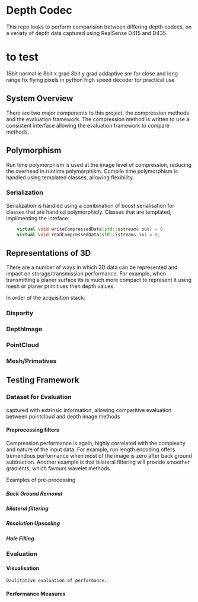 # Depth Codec
This repo looks to perform comparision between differing depth codecs, on a veriaty of depth data captured using RealSense D415 and D435.

# to test
16bit normal ie 8bit x grad  8bit y grad
addaptive snr for close and long range
fix flying pixels in python
high speed decoder for practical use

## System Overview
There are two major components to this project, the compression methods and the evaluation framework.
The compression method is written to use a consistent interface allowing the evaluation framework to compare methods. 

## Polymorphism
Run time polymorphism is used at the image level of compression, reducing the overhead in runtime polymorphism.
Compile time polymorphism is handled using templated classes, allowing flexibility.

### Serialization
Serialization is handled using a combination of boost serialisation for classes that are handled polymorphicly.
Classes that are templated, implimenting the inteface:

```cpp
    virtual void writeCompressedData(std::ostream& out) = 0;
    virtual void readCompressedData(std::istream& in) = 0;
```

## Representations of 3D
There are a number of ways in which 3D data can be represented and impact on storage/transmission performance.
For example, when transmitting a planer surface its is much more compact to represent it using mesh or planer primitives then depth values.  

In order of the acquisition stack:
### Disparity
### DepthImage
### PointCloud 
### Mesh/Primatives

## Testing Framework
### Dataset for Evaluation
captured with extrinsic information, allowing comparitive evaluation between 
pointcloud and depth image methods

#### Preprocessing filters
Compression performance is again, highly correlated with the complexity and nature of the input data.
For example, run length encoding offers tremendous performance when most of the image is zero after back ground subtraction.
Another example is that bilateral filtering will provide smoother gradients, which favours wavelet methods.  

Examples of pre-processing
##### Back Ground Removal
##### bilateral filtering 
##### Resolution Upscaling
##### Hole Filling
 
### Evaluation    

#### Visualisation
    Qaulitative evaluation of performance.
    
#### Performance Measures


    


